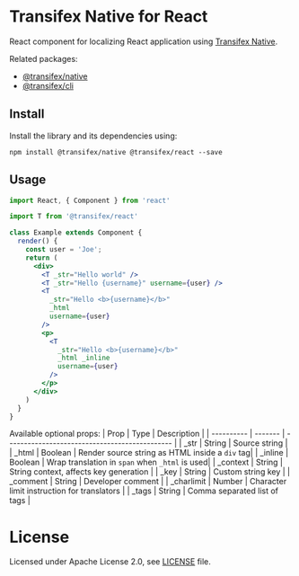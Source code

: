 # Transifex Native for React

React component for localizing React application using [Transifex Native](https://www.transifex.com/native/).

Related packages:
* [@transifex/native](https://www.npmjs.com/package/@transifex/native)
* [@transifex/cli](https://www.npmjs.com/package/@transifex/native)

## Install

Install the library and its dependencies using:

```npm install @transifex/native @transifex/react --save```

## Usage

```jsx
import React, { Component } from 'react'

import T from '@transifex/react'

class Example extends Component {
  render() {
    const user = 'Joe';
    return (
      <div>
        <T _str="Hello world" />
        <T _str="Hello {username}" username={user} />
        <T
          _str="Hello <b>{username}</b>"
          _html
          username={user}
        />
        <p>
          <T
            _str="Hello <b>{username}</b>"
            _html _inline
            username={user}
          />
        </p>
      </div>
    )
  }
}
```

Available optional props:
| Prop       | Type    | Description                                    |
| ---------- | ------- | ---------------------------------------------- |
| _str       | String  | Source string                                  |
| _html      | Boolean | Render source string as HTML inside a `div` tag|
| _inline    | Boolean | Wrap translation in `span` when `_html` is used|
| _context   | String  | String context, affects key generation         |
| _key       | String  | Custom string key                              |
| _comment   | String  | Developer comment                              |
| _charlimit | Number  | Character limit instruction for translators    |
| _tags      | String  | Comma separated list of tags                   |

# License

Licensed under Apache License 2.0, see [LICENSE](https://github.com/transifex/transifex-javascript/blob/HEAD/LICENSE) file.
